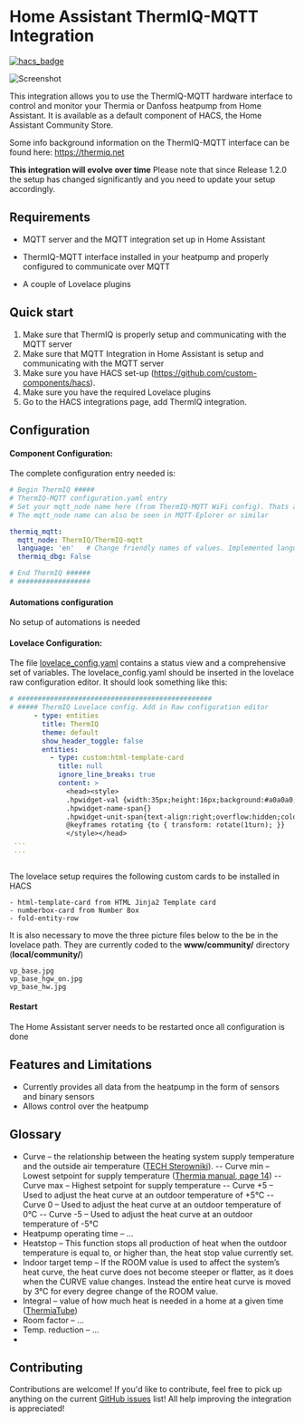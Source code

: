 # Home Assistant ThermIQ-MQTT Integration
[![hacs_badge](https://img.shields.io/badge/HACS-Default-orange.svg)](https://github.com/custom-components/hacs)

![Screenshot](docs/Lovelace1.jpg)

This integration allows you to use the ThermIQ-MQTT hardware interface to control and monitor your Thermia or Danfoss heatpump from Home Assistant. It is available as a default component of HACS, the Home Assistant Community Store.

Some info background information on the ThermIQ-MQTT interface can be found here:
https://thermiq.net

**This integration will evolve over time**
Please note that since Release 1.2.0 the setup has changed significantly and you need to update your setup accordingly.

## Requirements

- MQTT server and the MQTT integration set up in Home Assistant
- ThermIQ-MQTT interface installed in your heatpump and properly configured to communicate over MQTT

- A couple of Lovelace plugins

## Quick start
1. Make sure that ThermIQ is properly setup and communicating with the MQTT server
2. Make sure that MQTT Integration in Home Assistant is setup and communicating with the MQTT server
3. Make sure you have HACS set-up (https://github.com/custom-components/hacs).
4. Make sure you have the required Lovelace plugins
5. Go to the HACS integrations page, add ThermIQ integration.

## Configuration
#### Component Configuration:
The complete configuration entry needed is:

```yaml
# Begin ThermIQ #####
# ThermIQ-MQTT configuration.yaml entry
# Set your mqtt_node name here (from ThermIQ-MQTT WiFi config). Thats all!
# The mqtt_node name can also be seen in MQTT-Eplorer or similar

thermiq_mqtt:
  mqtt_node: ThermIQ/ThermIQ-mqtt
  language: 'en'   # Change friendly names of values. Implemented languages: en,se,fi,no,de
  thermiq_dbg: False

# End ThermIQ ######
# ##################

```

#### Automations configuration
No setup of automations is needed

#### Lovelace Configuration:
The file [lovelace_config.yaml](https://github.com/ThermIQ/thermiq_mqtt-ha/blob/master/lovelace_config.yaml) contains a status view and a comprehensive set of variables. The lovelace_config.yaml should be inserted in the lovelace raw configuration editor. It should look something like this:

```yaml
# ################################################
# ##### ThermIQ Lovelace config. Add in Raw configuration editor
      - type: entities
        title: ThermIQ
        theme: default
        show_header_toggle: false
        entities:
          - type: custom:html-template-card
            title: null
            ignore_line_breaks: true
            content: >
              <head><style> 
              .hpwidget-val {width:35px;height:16px;background:#a0a0a0;text-align: center;color:white;border-radius: 0.25em;}
              .hpwidget-name-span{}
              .hpwidget-unit-span{text-align:right;overflow:hidden;color:white;font-size:70%}
              @keyframes rotating {to { transform: rotate(1turn); }}
              </style></head> 
 ...
 ...
 
```

The lovelace setup requires the following custom cards to be installed in HACS
```
- html-template-card from HTML Jinja2 Template card
- numberbox-card from Number Box
- fold-entity-row
```
 It is also necessary to move the three picture files below to the be in the lovelace path. They are currently coded to the **www/community/** directory (**local/community/**)
 ```
 vp_base.jpg
 vp_base_hgw_on.jpg
 vp_base_hw.jpg
 ```
#### Restart
The Home Assistant server needs to be restarted once all configuration is done

## Features and Limitations
- Currently provides all data from the heatpump in the form of sensors and binary sensors
- Allows control over the heatpump 

## Glossary

- Curve – the relationship between the heating system supply temperature and the outside air temperature ([TECH Sterowniki](http://tech-controllers.com/blog/heating-curve---what-is-it-and-how-to-set-it)). 
-- Curve min – Lowest setpoint for supply temperature ([Thermia manual, page 14](http://www.tcmadmin.thermia.se/docroot/dokumentbank/Th_Total_UG_VUGFD302_EN_X013761.pdf))
-- Curve max – Highest setpoint for supply temperature
-- Curve +5 – Used to adjust the heat curve at an outdoor temperature of +5°C
-- Curve 0 – Used to adjust the heat curve at an outdoor temperature of 0°C
-- Curve -5 – Used to adjust the heat curve at an outdoor temperature of -5°C
- Heatpump operating time – ...
- Heatstop – This function stops all production of heat when the outdoor temperature is equal to, or higher than, the heat stop value currently set.
- Indoor target temp – If the ROOM value is used to affect the system’s heat curve, the heat curve does not become steeper or flatter, as it does when the CURVE value changes. Instead the entire heat curve is moved by 3°C for every degree change of the ROOM value.
- Integral – value of how much heat is needed in a home at a given time ([ThermiaTube](https://www.youtube.com/watch?v=POrEukfPgXk))
- Room factor – ...
- Temp. reduction – ...
- 

## Contributing
Contributions are welcome! If you'd like to contribute, feel free to pick up anything on the current [GitHub issues](https://github.com/ThermIQ/thermiq_mqtt-ha/issues) list!
All help improving the integration is appreciated!



